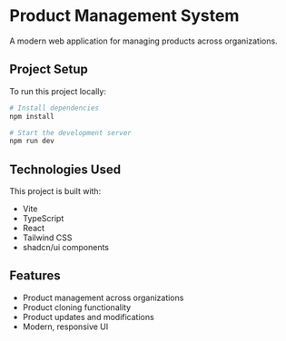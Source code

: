 
# Product Management System

A modern web application for managing products across organizations.

## Project Setup

To run this project locally:

```sh
# Install dependencies
npm install

# Start the development server
npm run dev
```

## Technologies Used

This project is built with:

- Vite
- TypeScript
- React
- Tailwind CSS
- shadcn/ui components

## Features

- Product management across organizations
- Product cloning functionality
- Product updates and modifications
- Modern, responsive UI

